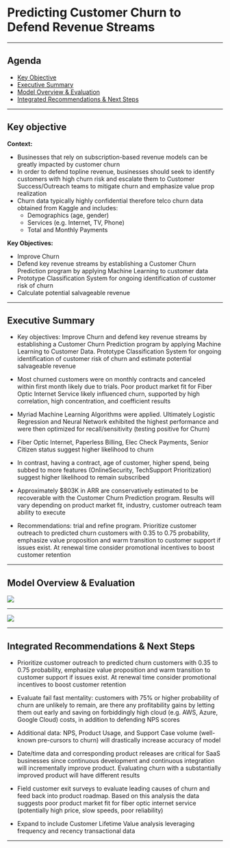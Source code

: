 # Predicting Customer Churn to Defend Revenue Streams

---


## Agenda
- [Key Objective](#Key-Objective)
- [Executive Summary](#Executive-Summary)
- [Model Overview & Evaluation](#Model-Overview-&-Evaluation)
- [Integrated Recommendations & Next Steps](#Integrated-Findings)

---

## Key objective

<B>Context:</B><br>
- Businesses that rely on subscription-based revenue models can be greatly impacted by customer churn
- In order to defend topline revenue, businesses should seek to identify customers with high churn risk and escalate them to Customer Success/Outreach teams to mitigate churn and emphasize value prop realization
- Churn data typically highly confidential therefore telco churn data obtained from Kaggle and includes:
    - Demographics (age, gender)
    - Services (e.g. Internet, TV, Phone)
    - Total and Monthly Payments



<B>Key Objectives:</B>
- Improve Churn
- Defend key revenue streams by establishing a Customer Churn Prediction program by applying Machine Learning to customer data
- Prototype Classification System for ongoing identification of customer risk of churn
- Calculate potential salvageable revenue


---


## Executive Summary

- Key objectives: Improve Churn and defend key revenue streams by establishing a Customer Churn Prediction program by applying Machine Learning to Customer Data.  Prototype Classification System for ongoing identification of customer risk of churn and estimate potential salvageable revenue

- Most churned customers were on monthly contracts and canceled within first month likely due to trials. Poor product market fit for Fiber Optic Internet Service likely influenced churn, supported by high correlation, high concentration, and coefficient results

- Myriad Machine Learning Algorithms were applied.  Ultimately Logistic Regression and Neural Network exhibited the highest performance and were then optimized for recall/sensitivity (testing positive for Churn)

- Fiber Optic Internet, Paperless Billing, Elec Check Payments, Senior Citizen status suggest higher likelihood to churn

- In contrast, having a contract, age of customer, higher spend, being subbed to more features (OnlineSecurity, TechSupport Prioritization) suggest higher likelihood to remain subscribed

- Approximately $803K in ARR are conservatively estimated to be recoverable with the Customer Churn Prediction program.  Results will vary depending on product market fit, industry, customer outreach team ability to execute

- Recommendations: trial and refine program. Prioritize customer outreach to predicted churn customers with 0.35 to 0.75 probability, emphasize value proposition and warm transition to customer support if issues exist.  At renewal time consider promotional incentives to boost customer retention


---



## Model Overview & Evaluation


<img src=https://i.imgur.com/B4PFDvL.jpg>


---


<img src=https://i.imgur.com/wG8Yl8B.jpg>



---


## Integrated Recommendations & Next Steps

- Prioritize customer outreach to predicted churn customers with 0.35 to 0.75 probability, emphasize value proposition and warm transition to customer support if issues exist.  At renewal time consider promotional incentives to boost customer retention

- Evaluate fail fast mentality: customers with 75% or higher probability of churn are unlikely to remain, are there any profitability gains by letting them out early and saving on forbiddingly high cloud (e.g. AWS, Azure, Google Cloud) costs, in addition to defending NPS scores

- Additional data: NPS, Product Usage, and Support Case volume (well-known pre-cursors to churn) will drastically increase accuracy of model

- Date/time data and corresponding product releases are critical for SaaS businesses since continuous development and continuous integration will incrementally improve product.  Evaluating churn with a substantially improved product will have different results

- Field customer exit surveys to evaluate leading causes of churn and feed back into product roadmap.  Based on this analysis the data suggests poor product market fit for fiber optic internet service (potentially high price, slow speeds, poor reliability)

- Expand to include Customer Lifetime Value analysis leveraging frequency and recency transactional data

---

